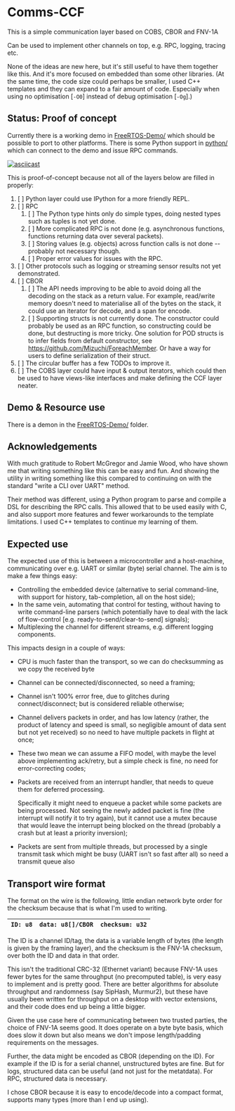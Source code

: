 # Comms-CCF

This is a simple communication layer based on COBS, CBOR and FNV-1A

Can be used to implement other channels on top, e.g. RPC, logging,
tracing etc.

None of the ideas are new here, but it's still useful to have them
together like this. And it's more focused on embedded than some other
libraries.  (At the same time, the code size could perhaps be smaller,
I used C++ templates and they can expand to a fair amount of
code. Especially when  using no optimisation [`-O0`] instead of debug
optimisation [`-Og`].)

## Status: Proof of concept

Currently there is a working demo in
[FreeRTOS-Demo/](/FreeRTOS-Demo/README.md) which should be possible to
port to other platforms. There is some Python support in
[python/](python/) which can connect to the demo and issue RPC commands.

[![asciicast](https://asciinema.org/a/740327.svg)](https://asciinema.org/a/740327)

This is proof-of-concept because not all of the layers below are filled
in properly:

1. [ ] Python layer could use IPython for a more friendly REPL.
2. [ ] RPC
    1. [ ] The Python type hints only do simple types, doing nested
    types such as tuples is not yet done.
    2. [ ] More complicated RPC is not done (e.g. asynchronous functions,
    functions returning data over several packets).
    3. [ ] Storing values (e.g. objects) across function calls is not
    done -- probably not necessary though.
    4. [ ] Proper error values for issues with the RPC.
3. [ ] Other protocols such as logging or streaming sensor results not
yet demonstrated.
4. [ ] CBOR
   1. [ ] The API needs improving to be able to avoid doing all the
   decoding on the stack as a return value. For example, read/write
   memory doesn't need to materialise all of the bytes on the stack,
   it could use an iterator for decode, and a span for encode.
   2. [ ] Supporting structs is not currently done. The constructor
   could probably be used as an RPC function, so constructing could be
   done, but destructing is more tricky. One solution for POD
   structs is to infer fields from default constructor, see
   <https://github.com/Mizuchi/ForeachMember>. Or have a way for users
   to define serialization of their struct.
5. [ ] The circular buffer has a few TODOs to improve it.
6. [ ] The COBS layer could have input & output iterators, which could
then be used to have views-like interfaces and make defining the CCF
layer neater.


## Demo & Resource use

There is a demon in the [FreeRTOS-Demo/](/FreeRTOS-Demo/README.md) folder.

## Acknowledgements

With much gratitude to Robert McGregor and Jamie Wood, who have shown
me that writing something like this can be easy and fun. And showing
the utility in writing something like this compared to continuing on
with the standard "write a CLI over UART" method.

Their method was different, using a Python program to parse and compile a
DSL for describing the RPC calls. This allowed that to be used easily with
C, and also support more features and fewer workarounds to the template
limitations. I used C++ templates to continue my learning of them.

## Expected use

The expected use of this is between a microcontroller and a host-machine,
communicating over e.g. UART or similar (byte) serial channel. The aim
is to make a few things easy:
- Controlling the embedded device (alternative to serial command-line,
  with support for history, tab-completion, all on the host side);
- In the same vein, automating that control for testing, without having to
  write command-line parsers (which potentially have to deal with the
  lack of flow-control [e.g. ready-to-send/clear-to-send] signals);
- Multiplexing the channel for different streams, e.g. different logging
  components.

This impacts design in a couple of ways:

- CPU is much faster than the transport, so we can do checksumming as
  we copy the received byte

- Channel can be connected/disconnected, so need a framing;

- Channel isn't 100% error free, due to glitches during
  connect/disconnect; but is considered reliable otherwise;

- Channel delivers packets in order, and has low latency (rather, the
  product of latency and speed is small, so negligible amount of data
  sent but not yet received) so no need to have multiple packets in
  flight at once;

- These two mean we can assume a FIFO model, with maybe the level above
  implementing ack/retry, but a simple check is fine, no need for
  error-correcting codes;

- Packets are received from an interrupt handler, that needs to queue
  them for deferred processing.

  Specifically it might need to enqueue a packet while some packets
  are being processed. Not seeing the newly added packet is fine (the
  interrupt will notify it to try again), but it cannot use a mutex
  because that would leave the interrupt being blocked on the thread
  (probably a crash but at least a priority inversion);

- Packets are sent from multiple threads, but processed by a single
  transmit task which might be busy (UART isn't so fast after all)
  so need a transmit queue also

## Transport wire format

The format on the wire is the following, little endian network byte
order for the checksum because that is what I'm used to writing.

| `ID: u8` | `data: u8[]/CBOR` | `checksum: u32` |
|----------|-------------------|-----------------|

The ID is a channel ID/tag, the data is a variable length of bytes (the
length is given by the framing layer), and the checksum is the FNV-1A
checksum, over both the ID and data in that order.

This isn't the traditional CRC-32 (Ethernet variant) because FNV-1A uses
fewer bytes for the same throughput (no precomputed table), is very
easy to implement and is pretty good. There are better algorithms for
absolute throughput and randomness (say SipHash, Murmur2), but these have
usually been written for throughput on a desktop with vector extensions,
and their code does end up being a little bigger.

Given the use case here of communicating between two trusted parties, the
choice of FNV-1A seems good. It does operate on a byte byte basis, which does
slow it down but also means we don't impose length/padding requirements on the
messages.

Further, the data might be encoded as CBOR (depending on the ID). For example
if the ID is for a serial channel, unstructured bytes are fine. But for logs,
structured data can be useful (and not just for the metatdata). For RPC,
structured data is necessary.

I chose CBOR because it is easy to encode/decode into a compact format,
supports many types (more than I end up using).
